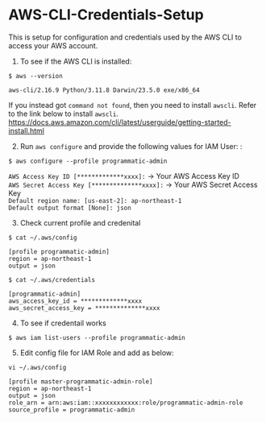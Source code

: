 # AWS-CLI-Credentials-Setup  
This is setup for configuration and credentials used by the AWS CLI to access your AWS account.  

1. To see if the AWS CLI is installed:<br>
```
$ aws --version
```
`aws-cli/2.16.9 Python/3.11.8 Darwin/23.5.0 exe/x86_64`

If you instead got `command not found`, then you need to install `awscli`. Refer to the link below to install `awscli`.<br>
<https://docs.aws.amazon.com/cli/latest/userguide/getting-started-install.html>

2. Run `aws configure` and provide the following values for IAM User:   :<br>
```
$ aws configure --profile programmatic-admin
```
`AWS Access Key ID [*************xxxx]:` -> Your AWS Access Key ID<br>
`AWS Secret Access Key [**************xxxx]:` -> Your AWS Secret Access Key<br>
`Default region name: [us-east-2]: ap-northeast-1`<br>
`Default output format [None]: json`

3. Check current profile and credenital<br>
```
$ cat ~/.aws/config
```
`[profile programmatic-admin]`<br>
`region = ap-northeast-1`<br>
`output = json`<br> 

```
$ cat ~/.aws/credentials
```
`[programmatic-admin]`<br>
`aws_access_key_id = *************xxxx`<br>
`aws_secret_access_key = **************xxxx`<br>

4. To see if credentail works  
```
$ aws iam list-users --profile programmatic-admin
```

5. Edit config file for IAM Role and add as below:
```
vi ~/.aws/config
```
```
[profile master-programmatic-admin-role]
region = ap-northeast-1
output = json
role_arn = arn:aws:iam::xxxxxxxxxxxx:role/programmatic-admin-role
source_profile = programmatic-admin
